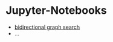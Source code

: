 # Jupyter-Notebooks

* [bidirectional graph search](http://nbviewer.ipython.org/url/gitlab.com/OvGU-ESS/Jupyter-Notebooks/raw/master/bidirectional%20graph%20search%20benchmark.ipynb)
* ...
